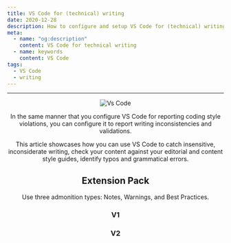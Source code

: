 ```yaml
---
title: VS Code for (technical) writing
date: 2020-12-28
description: How to configure and setup VS Code for (technical) writing
meta:
  - name: "og:description"
    content: VS Code for technical writing
  - name: keywords
    content: VS Code
tags:
  - VS Code
  - writing
---
```


<Header/>

---

<ImageEmbed caption="VS Code">
<img src="/vs-code-wip.png" alt="Vs Code" />
</ImageEmbed>

In the same manner that you configure VS Code for reporting coding style violations, you can configure it to report writing inconsistencies and validations.

This article showcases how you can use VS Code to catch insensitive, inconsiderate writing,
check your content against your editorial and content style guides, identify typos and grammatical errors.

## Extension Pack

Use three admonition types: Notes, Warnings, and Best Practices.

### V1

### V2
